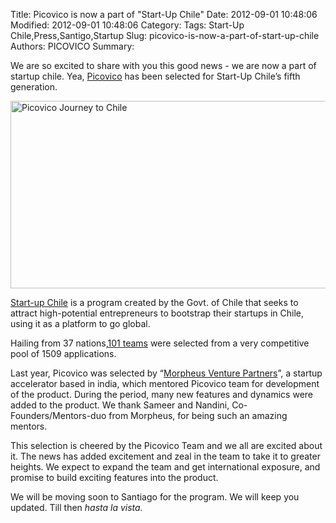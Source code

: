 Title: Picovico is now a part of "Start-Up Chile"
Date: 2012-09-01 10:48:06
Modified: 2012-09-01 10:48:06
Category: 
Tags: Start-Up Chile,Press,Santigo,Startup
Slug: picovico-is-now-a-part-of-start-up-chile
Authors: PICOVICO
Summary: 

We are so excited to share with you this good news - we are now a part of startup chile. Yea, <a href="http://www.picovico.com/" target="_blank">Picovico</a> has been selected for Start-Up Chile’s fifth generation.

<a href="themes/wp-content/uploads/2012/09/Start-Up-Chile-20121.jpg"><img class="aligncenter  wp-image-166" title="Start-Up Chile 2012" src="themes/wp-content/uploads/2012/09/Start-Up-Chile-20121.jpg" alt="Picovico Journey to Chile" width="510" height="300" /></a>

<a href="http://startupchile.org/" target="_blank">Start-up Chile</a> is a program created by the Govt. of Chile that seeks to attract high-potential entrepreneurs to bootstrap their startups in Chile, using it as a platform to go global.

Hailing from 37 nations,<a href="http://startupchile.org/congrats-ya´ll/" target="_blank">101 teams</a> were selected from a very competitive pool of 1509 applications.

Last year, Picovico was selected by “<a href="http://themorpheus.com/" target="_blank">Morpheus Venture Partners</a>”, a startup accelerator based in india, which mentored Picovico team for development of the product. During the period, many new features and dynamics were added to the product. We thank Sameer and Nandini, Co-Founders/Mentors-duo from Morpheus, for being such an amazing mentors.

This selection is cheered by the Picovico Team and we all are excited about it. The news has added excitement and zeal in the team to take it to greater heights. We expect to expand the team and get international exposure, and promise to build exciting features into the product.

We will be moving soon to Santiago for the program. We will keep you updated. Till then <em>hasta la vista. </em>